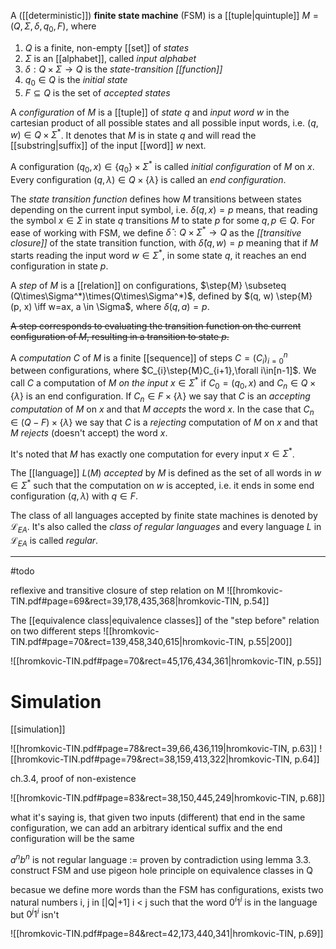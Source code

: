 
A ([[deterministic]]) **finite state machine** (FSM) is a [[tuple|quintuple]] $M =(Q, \Sigma, \delta, q_{0}, F)$, where 

1. $Q$ is a finite, non-empty [[set]] of *states*
2. $\Sigma$ is an [[alphabet]], called *input alphabet*
3. $\delta:Q \times\Sigma \to Q$ is the *state-transition [[function]]*
4. $q_{0}\in Q$ is the *initial state*
5. $F\subseteq Q$ is the set of *accepted states*

A *configuration* of $M$ is a [[tuple]] of *state* $q$ and *input word* $w$ in the cartesian product of all possible states and all possible input words, i.e. $(q, w) \in Q\times\Sigma^*$. It denotes that $M$ is in state $q$ and will read the [[substring|suffix]] of the input [[word]] $w$ next.

A configuration $(q_{0}, x)\in \{q_{0}\} \times\Sigma^*$ is called *initial configuration* of $M$ on $x$. Every configuration $(q, \lambda) \in Q\times \{\lambda \}$ is called an *end configuration*.

The *state transition function* defines how $M$ transitions between states depending on the current input symbol, i.e. $\delta(q, x)=p$ means, that reading the symbol $x \in \Sigma$ in state $q$ transitions $M$ to state $p$ for some $q, p \in Q$.
For ease of working with FSM, we define $\hat{\delta}:Q\times\Sigma^* \to Q$ as the *[[transitive closure]]* of the state transition function, with $\hat\delta(q, w)=p$ meaning that if $M$ starts reading the input word $w \in \Sigma^*$, in some state $q$, it reaches an end configuration in state $p$.

A *step* of $M$ is a [[relation]] on configurations, $\step{M} \subseteq (Q\times\Sigma^*)\times(Q\times\Sigma^*)$, defined by
$(q, w) \step{M} (p, x) \iff w=ax, a \in \Sigma$, where $\delta(q, a) = p$. 

~~A step corresponds to evaluating the transition function on the current configuration of $M$, resulting in a transition to state $p$.~~

A *computation* $C$ of $M$ is a finite [[sequence]] of steps $C=(C_{i})_{i=0}^n$ between configurations, where $C_{i}\step{M}C_{i+1},\forall i\in[n-1]$.
We call $C$ a computation of $M$ *on the input* $x\in\Sigma^*$ if $C_{0}=(q_{0},x)$ and $C_{n}\in Q \times \{\lambda\}$ is an end configuration.
If $C_{n}\in F\times\{\lambda\}$ we say that $C$ is an *accepting computation* of $M$ on $x$ and that $M$ *accepts* the word $x$. In the case that $C_{n}\in (Q-F) \times\{\lambda\}$ we say that $C$ is a *rejecting* computation of $M$ on $x$ and that $M$ *rejects* (doesn't accept) the word $x$.

It's noted that $M$ has exactly one computation for every input $x\in\Sigma^*$.

The [[language]] $L(M)$ *accepted* by $M$ is defined as the set of all words in $w\in\Sigma^*$ such that the computation on $w$ is accepted, i.e. it ends in some end configuration $(q, \lambda)$ with $q\in F$.

The class of all languages accepted by finite state machines is denoted by $\mathcal L_{EA}$. It's also called the *class of regular languages* and every language $L$ in $\mathcal L_{EA}$ is called *regular*.






___
#todo 


reflexive and transitive closure of step relation on M
![[hromkovic-TIN.pdf#page=69&rect=39,178,435,368|hromkovic-TIN, p.54]]







The [[equivalence class|equivalence classes]] of the "step before" relation on two different steps
![[hromkovic-TIN.pdf#page=70&rect=139,458,340,615|hromkovic-TIN, p.55|200]]

![[hromkovic-TIN.pdf#page=70&rect=45,176,434,361|hromkovic-TIN, p.55]]


# Simulation
[[simulation]]

![[hromkovic-TIN.pdf#page=78&rect=39,66,436,119|hromkovic-TIN, p.63]]
![[hromkovic-TIN.pdf#page=79&rect=38,159,413,322|hromkovic-TIN, p.64]]






ch.3.4, proof of non-existence

![[hromkovic-TIN.pdf#page=83&rect=38,150,445,249|hromkovic-TIN, p.68]]

what it's saying is, that given two inputs (different) that end in the same configuration, we can add an arbitrary identical suffix and the end configuration will be the same


$a^nb^n$ is not regular language := proven by contradiction using lemma 3.3. construct FSM and use pigeon hole principle on equivalence classes in Q

becasue we define more words than the FSM has configurations, exists two natural numbers i, j in \[|Q|+1] i < j such that the word $0^i 1^i$ is in the language but $0^j 1^i$ isn't


![[hromkovic-TIN.pdf#page=84&rect=42,173,440,341|hromkovic-TIN, p.69]]

